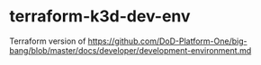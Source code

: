 # terraform-k3d-dev-env
Terraform version of https://github.com/DoD-Platform-One/big-bang/blob/master/docs/developer/development-environment.md
